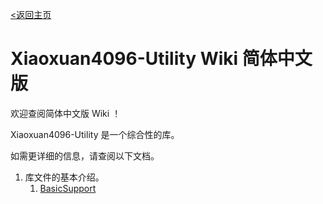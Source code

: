 [<返回主页](../Home.md)
# Xiaoxuan4096-Utility Wiki 简体中文版
欢迎查阅简体中文版 Wiki ！

Xiaoxuan4096-Utility 是一个综合性的库。

如需更详细的信息，请查阅以下文档。

1. 库文件的基本介绍。
    1. [BasicSupport](BasicSupport/BasicSupport-导航.md)